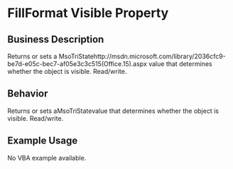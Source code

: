 # FillFormat Visible Property

## Business Description
Returns or sets a MsoTriStatehttp://msdn.microsoft.com/library/2036cfc9-be7d-e05c-bec7-af05e3c3c515(Office.15).aspx value that determines whether the object is visible. Read/write.

## Behavior
Returns or sets aMsoTriStatevalue that determines whether the object is visible. Read/write.

## Example Usage
No VBA example available.
